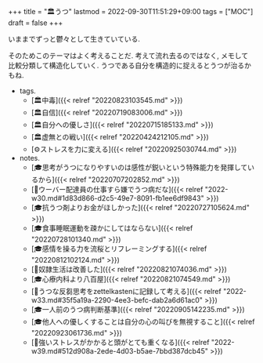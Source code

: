 +++
title = "🏛うつ"
lastmod = 2022-09-30T11:51:29+09:00
tags = ["MOC"]
draft = false
+++

いままでずっと鬱々として生きていている.

そのためこのテーマはよく考えることだ. 考えて流れ去るのではなく, メモして比較分類して構造化していく. うつである自分を構造的に捉えるとうつが治るかもね.

-   tags.
    -   [🏛中毒]({{< relref "20220823103545.md" >}})
    -   [🏛自信]({{< relref "20220719083006.md" >}})
    -   [🏛自分への優しさ]({{< relref "20220715185133.md" >}})
    -   [🏛虚無との戦い]({{< relref "20220424212105.md" >}})
    -   [⚙ストレスを力に変える]({{< relref "20220925030744.md" >}})
-   notes.
    -   [🎓思考がうつになりやすいのは感性が鋭いという特殊能力を発揮しているから]({{< relref "20220707202852.md" >}})
    -   [💭ウーバー配達員の仕事すら嫌でうつ病だな]({{< relref "2022-w30.md#1d83d866-d2c5-49e7-8091-fb1ee6df9843" >}})
    -   [🎓抗うつ剤よりお金がほしかった]({{< relref "20220727105624.md" >}})
    -   [🎓食事睡眠運動を疎かにしてはならない]({{< relref "20220728101340.md" >}})
    -   [🎓感情を操る力を流桜とリフレーミングする]({{< relref "20220812102124.md" >}})
    -   [💭奴隷生活は改善した]({{< relref "20220821074036.md" >}})
    -   [🎓心療内科より八百屋]({{< relref "20220821074549.md" >}})
    -   [💭うつな反芻思考をzettelkastenに記録して考える]({{< relref "2022-w33.md#35f5a19a-2290-4ee3-befc-dab2a6d61ac0" >}})
    -   [🎓一人前のうつ病判断基準]({{< relref "20220905142235.md" >}})
    -   [🎓他人への優しくすることは自分の心の叫びを無視すること]({{< relref "20220923061736.md" >}})
    -   [💭強いストレスがかかると頭がとても重くなる]({{< relref "2022-w39.md#512d908a-2ede-4d03-b5ae-7bbd387dcb45" >}})
